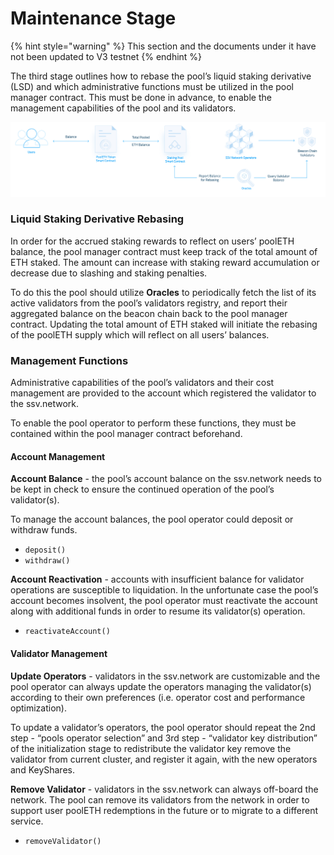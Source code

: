# Maintenance Stage

{% hint style="warning" %}
This section and the documents under it have not been updated to V3 testnet
{% endhint %}

The third stage outlines how to rebase the pool’s liquid staking derivative (LSD) and which administrative functions must be utilized in the pool manager contract. This must be done in advance, to enable the management capabilities of the pool and its validators.

![](<../../../.gitbook/assets/image (27).png>)

### Liquid Staking Derivative Rebasing

In order for the accrued staking rewards to reflect on users’ poolETH balance, the pool manager contract must keep track of the total amount of ETH staked. The amount can increase with staking reward accumulation or decrease due to slashing and staking penalties.

To do this the pool should utilize **Oracles** to periodically fetch the list of its active validators from the pool’s validators registry, and report their aggregated balance on the beacon chain back to the pool manager contract. Updating the total amount of ETH staked will initiate the rebasing of the poolETH supply which will reflect on all users’ balances.

### Management Functions

Administrative capabilities of the pool’s validators and their cost management are provided to the account which registered the validator to the ssv.network.

To enable the pool operator to perform these functions, they must be contained within the pool manager contract beforehand.

#### Account Management

**Account Balance** - the pool’s account balance on the ssv.network needs to be kept in check to ensure the continued operation of the pool’s validator(s).

To manage the account balances, the pool operator could deposit or withdraw funds.

* `deposit()`
* `withdraw()`

**Account Reactivation** - accounts with insufficient balance for validator operations are susceptible to liquidation. In the unfortunate case the pool’s account becomes insolvent, the pool operator must reactivate the account along with additional funds in order to resume its validator(s) operation.

* `reactivateAccount()`

#### Validator Management

**Update Operators** - validators in the ssv.network are customizable and the pool operator can always update the operators managing the validator(s) according to their own preferences (i.e. operator cost and performance optimization).

To update a validator’s operators, the pool operator should repeat the 2nd step - “pools operator selection” and 3rd step - “validator key distribution” of the initialization stage to redistribute the validator key remove the validator from current cluster, and register it again, with the new operators and KeyShares.

**Remove Validator** - validators in the ssv.network can always off-board the network. The pool can remove its validators from the network in order to support user poolETH redemptions in the future or to migrate to a different service.

* `removeValidator()`

